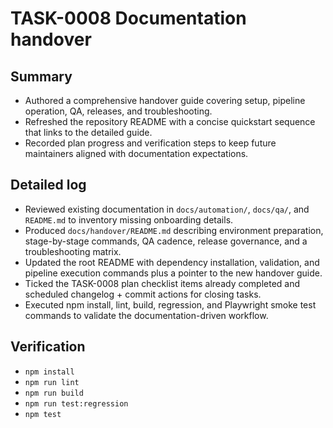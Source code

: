 # TASK-0008 Documentation handover

## Summary
- Authored a comprehensive handover guide covering setup, pipeline operation, QA, releases, and troubleshooting.
- Refreshed the repository README with a concise quickstart sequence that links to the detailed guide.
- Recorded plan progress and verification steps to keep future maintainers aligned with documentation expectations.

## Detailed log
- Reviewed existing documentation in `docs/automation/`, `docs/qa/`, and `README.md` to inventory missing onboarding details.
- Produced `docs/handover/README.md` describing environment preparation, stage-by-stage commands, QA cadence, release governance, and a troubleshooting matrix.
- Updated the root README with dependency installation, validation, and pipeline execution commands plus a pointer to the new handover guide.
- Ticked the TASK-0008 plan checklist items already completed and scheduled changelog + commit actions for closing tasks.
- Executed npm install, lint, build, regression, and Playwright smoke test commands to validate the documentation-driven workflow.

## Verification
- `npm install`
- `npm run lint`
- `npm run build`
- `npm run test:regression`
- `npm test`
